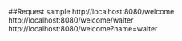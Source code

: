 ##Request sample
http://localhost:8080/welcome  
http://localhost:8080/welcome/walter  
http://localhost:8080/welcome?name=walter